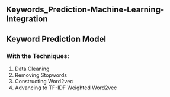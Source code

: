 ## Keywords_Prediction-Machine-Learning-Integration
 <h2>Keyword Prediction Model</h2>
          <h3>With the Techniques:</h3>
          <ol>
            <li>Data Cleaning</li>
            <li>Removing Stopwords</li>
            <li>Constructing Word2vec</li>
            <li>Advancing to TF-IDF Weighted Word2vec</li>
          </ol>
